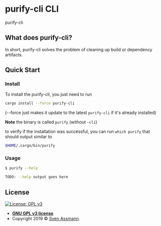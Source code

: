 # purify-cli CLI

purify-cli

## What does purify-cli?

In short, purify-cli solves the problem of cleaning up build or dependency artifacts.

## Quick Start

### Install

To install the purify-cli, you just need to run

```bash
cargo install --force purify-cli
```

(--force just makes it update to the latest `purify-cli` if it's already installed)

**Note** the binary is called `purify` (without `-cli`)

to verify if the installation was successful, you can run `which purify` that should output similar to

```sh
$HOME/.cargo/bin/purify
```

### Usage

```sh
$ purify --help

TODO: --help output goes here
```

## License

[![License: GPL v3](https://img.shields.io/badge/License-GPLv3-blue.svg)](https://www.gnu.org/licenses/gpl-3.0)

- **[GNU GPL v3 license](https://www.gnu.org/licenses/gpl-3.0)**
- Copyright 2019 © [Sven Assmann][me].

[me]: https://www.d34dl0ck.me
